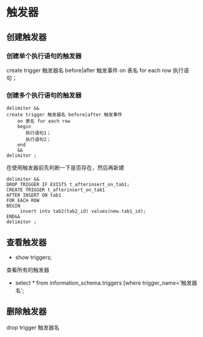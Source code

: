 # 触发器

## 创建触发器

### 创建单个执行语句的触发器

create trigger 触发器名 before|after 触发事件
   on 表名 for each  row 执行语句；

### 创建多个执行语句的触发器

```MySQL
delimiter &&
create trigger 触发器名 before|after 触发事件
    on 表名 for each row 
    begin
       执行语句1；
       执行语句2；
    end
    &&
delimiter ;
```

在使用触发器前先判断一下是否存在，然后再新建

```MySQL
delimiter &&
DROP TRIGGER IF EXISTS t_afterinsert_on_tab1;
CREATE TRIGGER t_afterinsert_on_tab1 
AFTER INSERT ON tab1
FOR EACH ROW
BEGIN
     insert into tab2(tab2_id) values(new.tab1_id);
END&&
delimiter ;
```

## 查看触发器

* show triggers;

查看所有的触发器

* select * from information_schema.triggers [where trigger_name='触发器名';

## 删除触发器

drop trigger 触发器名